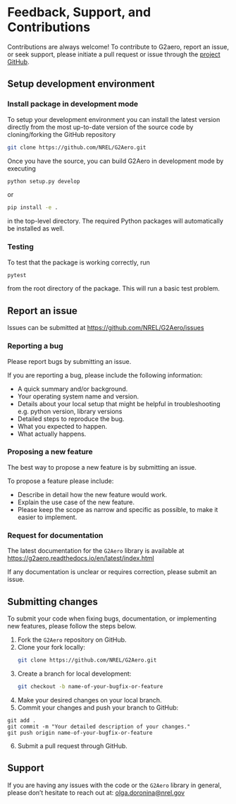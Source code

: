 Feedback, Support, and Contributions
====================================

Contributions are always welcome! 
To contribute to G2aero, report an issue, or seek support, please initiate a pull request or issue through the [project GitHub](https://github.com/NREL/G2Aero).

## Setup development environment
### Install package in development mode
To setup your development environment you can install the latest version directly from the most up-to-date version 
of the source code by cloning/forking the GitHub repository

```bash
git clone https://github.com/NREL/G2Aero.git
```

Once you have the source, you can build G2Aero in development mode by executing

```bash
python setup.py develop
```
or

```bash
pip install -e .
```

in the top-level directory. The required Python packages will automatically be
installed as well.

### Testing
To test that the package is working correctly, run

```bash
pytest
```
from the root directory of the package.
This will run a basic test problem.

## Report an issue
Issues can be submitted at https://github.com/NREL/G2Aero/issues
### Reporting a bug
Please report bugs by submitting an issue.

If you are reporting a bug, please include the following information:

- A quick summary and/or background.
- Your operating system name and version.
- Details about your local setup that might be helpful in troubleshooting e.g. python version, library versions
- Detailed steps to reproduce the bug.
- What you expected to happen.
- What actually happens.

### Proposing a new feature
The best way to propose a new feature is by submitting an issue.

To propose a feature please include:

- Describe in detail how the new feature would work.
- Explain the use case of the new feature.
- Please keep the scope as narrow and specific as possible, to make it easier to implement.

### Request for documentation
The latest documentation for the `G2Aero` library is available at https://g2aero.readthedocs.io/en/latest/index.html

If any documentation is unclear or requires correction, please submit an issue.

## Submitting changes
To submit your code when fixing bugs, documentation, or implementing new features, please follow the steps below.

1. Fork the `G2Aero` repository on GitHub.
2. Clone your fork locally:
    ```bash
    git clone https://github.com/NREL/G2Aero.git
    ```
3. Create a branch for local development:
    ```bash
    git checkout -b name-of-your-bugfix-or-feature
    ```
4. Make your desired changes on your local branch.
5. Commit your changes and push your branch to GitHub:
``` bush
git add .
git commit -m "Your detailed description of your changes."
git push origin name-of-your-bugfix-or-feature
```
6. Submit a pull request through GitHub.

## Support
If you are having any issues with the code or the `G2Aero` library in general, 
please don’t hesitate to reach out at: [olga.doronina@nrel.gov](mailto:olga.doronina@nrel.gov)